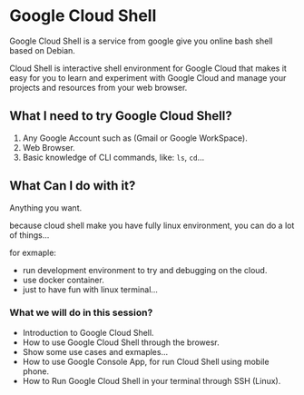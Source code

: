 # Google Cloud Shell

Google Cloud Shell is a service from google give you online bash shell based on Debian.

Cloud Shell is interactive shell environment for Google Cloud that makes it easy for you to learn and experiment with Google Cloud and manage your projects and resources from your web browser.

## What I need to try Google Cloud Shell?

1. Any Google Account such as (Gmail or Google WorkSpace).
2. Web Browser.
3. Basic knowledge of CLI commands, like: `ls`, `cd`...

## What Can I do with it?

Anything you want.

because cloud shell make you have fully linux environment, you can do a lot of things...

for exmaple: 

- run development environment to try and debugging on the cloud.
- use docker container.
- just to have fun with linux terminal...

### What we will do in this session? 

-  Introduction to Google Cloud Shell.
-  How to use Google Cloud Shell through the browesr.
-  Show some use cases and exmaples...
-  How to use Google Console App, for run Cloud Shell using mobile phone.
-  How to Run Google Cloud Shell in your terminal through SSH (Linux).
